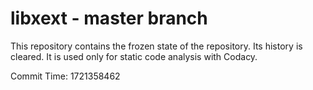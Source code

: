 # libxext - master branch

This repository contains the frozen state of the repository.
Its history is cleared. It is used only for static code
analysis with Codacy.

Commit Time: 1721358462